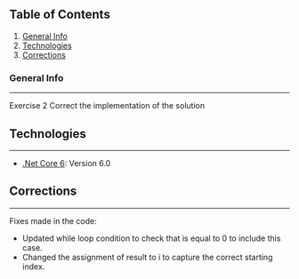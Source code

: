 ## Table of Contents
1. [General Info](#general-info)
2. [Technologies](#technologies)
2. [Corrections](#corrections)


### General Info
***
Exercise 2
Correct the implementation of the solution

## Technologies
***
* [.Net Core 6](https://dotnet.microsoft.com/en-us/download/dotnet/6.0): Version 6.0

## Corrections
***
Fixes made in the code:
* Updated while loop condition to check that is equal to 0 to include this case.
* Changed the assignment of result to i to capture the correct starting index.